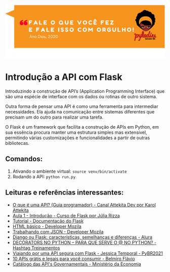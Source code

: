 <img src="orgulhe-se.png">

# Introdução a API com Flask

Introduzindo a construção de API’s (Application Programming Interface) 
que são uma espécie de interface com os dados ou rotinas de outro sistema.

Outra forma de pensar uma API é como uma ferramenta para intermediar necessidades. Ela ajuda na comunicação entre sistemas diferentes que precisam um do outro para realizar uma tarefa.

O Flask é um framework que facilita a construção de APIs em Python,
em sua essência procura manter uma estrutura simples mas extensível, 
permitindo várias customizações e funcionalidades a partir de outras bibliotecas.

## Comandos:

1. Ativando o ambiente virtual: `source venv/bin/activate`
2. Rodando a API: `python run.py`

## Leituras e referências interessantes:

- [O que é uma API? (Guia programador) - Canal Attekita Dev por Karol Attekita](https://www.youtube.com/watch?v=5ezlxPqaOeY&ab_channel=AttekitaDev)
- [Aula 1 - Introdução - Curso de Flask por Júlia Rizza](https://www.youtube.com/watch?v=r40pC9kyoj0&ab_channel=J%C3%BAliaRizza)
- [Tutorial - Documentação do Flask](https://flask.palletsprojects.com/en/2.2.x/quickstart/#a-minimal-application)
- [HTML básico - Developer Mozila](https://developer.mozilla.org/pt-BR/docs/Learn/Getting_started_with_the_web/HTML_basics) 
- [Trabalhando com JSON - Developer Mozila](https://developer.mozilla.org/pt-BR/docs/Learn/JavaScript/Objects/JSON)
- [Django ou Flask: características, semelhanças e diferenças - Alura](https://www.alura.com.br/artigos/django-ou-flask)
- [DECORATORS NO PYTHON – PARA QUE SERVE O @ NO PYTHON? - Hashtag Treinamentos](https://www.hashtagtreinamentos.com/decorators-no-python#:~:text=Ent%C3%A3o%20o%20que%20%C3%A9%20um,que%20uma%20fun%C3%A7%C3%A3o%20%C3%A9%20executada.)
- [Viajando por uma API segura com Flask - Jessica Temporal - PyBR2021](https://www.youtube.com/watch?v=YmyZaQQVpec&amp;ab_channel=pythonbrasil)
- [10 APIs grátis e legais para você consumir - Belmiro Flávio](https://medium.com/reactbrasil/10-apis-gr%C3%A1tis-e-legais-para-voc%C3%AA-consumir-69141988ea0b)
- [Catálogo das API's Governamentais - Ministério da Economia](https://www.gov.br/conecta/catalogo/)
